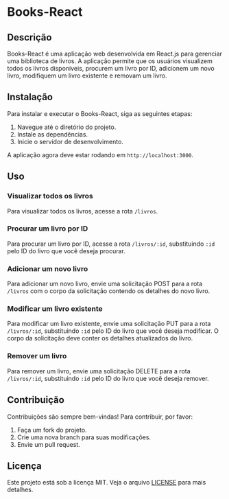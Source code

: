 # Books-React

## Descrição

Books-React é uma aplicação web desenvolvida em React.js para gerenciar uma biblioteca de livros. A aplicação permite que os usuários visualizem todos os livros disponíveis, procurem um livro por ID, adicionem um novo livro, modifiquem um livro existente e removam um livro.

## Instalação

Para instalar e executar o Books-React, siga as seguintes etapas:

1. Navegue até o diretório do projeto.
2. Instale as dependências.
3. Inicie o servidor de desenvolvimento.

A aplicação agora deve estar rodando em `http://localhost:3000`.

## Uso

### Visualizar todos os livros

Para visualizar todos os livros, acesse a rota `/livros`.

### Procurar um livro por ID

Para procurar um livro por ID, acesse a rota `/livros/:id`, substituindo `:id` pelo ID do livro que você deseja procurar.

### Adicionar um novo livro

Para adicionar um novo livro, envie uma solicitação POST para a rota `/livros` com o corpo da solicitação contendo os detalhes do novo livro.

### Modificar um livro existente

Para modificar um livro existente, envie uma solicitação PUT para a rota `/livros/:id`, substituindo `:id` pelo ID do livro que você deseja modificar. O corpo da solicitação deve conter os detalhes atualizados do livro.

### Remover um livro

Para remover um livro, envie uma solicitação DELETE para a rota `/livros/:id`, substituindo `:id` pelo ID do livro que você deseja remover.

## Contribuição

Contribuições são sempre bem-vindas! Para contribuir, por favor:

1. Faça um fork do projeto.
2. Crie uma nova branch para suas modificações.
3. Envie um pull request.

## Licença

Este projeto está sob a licença MIT. Veja o arquivo [LICENSE](LICENSE) para mais detalhes.